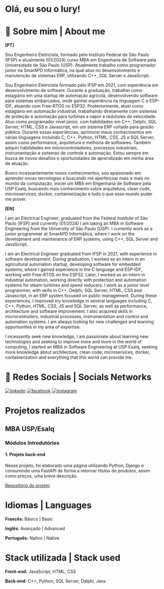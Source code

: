
# Olá, eu sou o Iury!

# 🚀 Sobre mim | About me
**[PT]** 

Sou Engenheiro Eletricista, formado pelo Instituto Federal de São Paulo (IFSP) e atualmente (01/2024) curso MBA em Engenharia de Software pela Universidade de São Paulo (USP).
Atualmente trabalho como programador júnior na SmarAPD Informática, na qual atuo no desenvolvimento e manutenção de sistemas ERP, utilizando C++, SQL Server e JavaScript.

Sou Engenheiro Eletricista formado pelo IFSP em 2021, com experiência em desenvolvimento de software. Durante a graduação, trabalhei como estagiário em uma startup de automação agrícola, desenvolvendo software para sistemas embarcados, onde ganhei experiência na linguagem C e ESP-IDF, atuando com Free-RTOS no ESP32. Posteriormente, atuei como estagiário em automação industrial, trabalhando diretamente com sistemas de proteção e automação para turbinas a vapor e redutores de velocidade. 
Atuo como programador nível júnior, com habilidades em C++, Delphi, SQL Server, HTML, CSS e Javascript, em um sistema ERP voltado para gestão pública.
Durante essas experiências, aprimorei meus conhecimentos em várias linguagens incluindo C, C++, Python, HTML, CSS, JS e SQL Server, assim como performance, arquitetura e melhoria de softwares. Também adquiri habilidades em microcontroladores, processos industriais, instrumentação e sistemas de controle e automação. Estou sempre em busca de novos desafios e oportunidades de aprendizado em minha área de atuação.

Busco incessantemente novos conhecimentos, sou apaixonado em aprender novas tecnologias e buscando me aperfeiçoar mais e mais no mundo da computação, iniciei um MBA em Engenharia de Software pela USP Esalq, buscando mais conhecimento sobre arquitetura, clean code, microsservices, docker, containerização e tudo o que esse mundo puder me prover.

**[EN]**

I am an Electrical Engineer, graduated from the Federal Institute of São Paulo (IFSP) and currently (01/2024) I am taking an MBA in Software Engineering from the University of São Paulo (USP). I currently work as a junior programmer at SmarAPD Informática, where I work on the development and maintenance of ERP systems, using C++, SQL Server and JavaScript.

I am an Electrical Engineer graduated from IFSP in 2021, with experience in software development. During graduation, I worked as an intern in an agricultural automation startup, developing software for embedded systems, where I gained experience in the C language and ESP-IDF, working with Free-RTOS on the ESP32. Later, I worked as an intern in industrial automation, working directly with protection and automation systems for steam turbines and speed reducers. I work as a junior level programmer, with skills in C++, Delphi, SQL Server, HTML, CSS and Javascript, in an ERP system focused on public management. During these experiences, I improved my knowledge in several languages including C, C++, Python, HTML, CSS, JS and SQL Server, as well as performance, architecture and software improvement. I also acquired skills in microcontrollers, industrial processes, instrumentation and control and automation systems. I am always looking for new challenges and learning opportunities in my area of expertise.

I incessantly seek new knowledge, I am passionate about learning new technologies and seeking to improve more and more in the world of computing, I started an MBA in Software Engineering at USP Esalq, seeking more knowledge about architecture, clean code, microservices, docker, containerization and everything that this world can provide me.

# 🔗 Redes Sociais | Socials Networks

[![linkedin](https://img.shields.io/badge/linkedin-0A66C2?style=for-the-badge&logo=linkedin&logoColor=white)](https://www.linkedin.com/in/iuryr41/)
[![facebook](https://img.shields.io/badge/facebook-0A66C2?style=for-the-badge&logo=facebook&logoColor=white)](https://www.facebook.com/iury.rodriguesferreira)
[![instagram](https://img.shields.io/badge/instagram-0A66C2?style=for-the-badge&logo=instagram&logoColor=white)](https://www.instagram.com/iuryrodr_/)

# Projetos realizados

## MBA USP/Esalq

### Módulos Introdutórios

#### 1. Projeto back-end

Nesse projeto, foi elaborado uma página utilizando Python, Django e consumindo uma FastAPI de forma a retornar títulos de produtos, assim como preços, uma breve descrição.

[Repositório do projeto](https://github.com/iuryrodr/Back-End_FastAPI_MBA_USP)




# Idiomas | Languages

**Francês:** Básico | Basic

**Inglês:** Avançado | Advanced

**Português:** Nativo | Native


# Stack utilizada | Stack used

**Front-end:** JavaScript, HTML, CSS

**Back-end:** C++, Python, SQL Server, Delphi, Java
